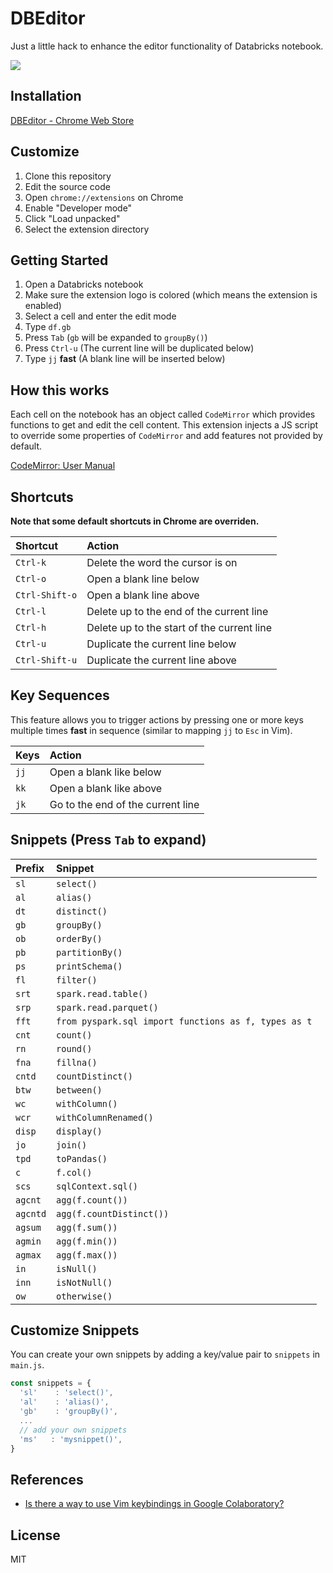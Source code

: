 # DBEditor

Just a little hack to enhance the editor functionality of Databricks notebook.

<kbd>
  <img src="https://user-images.githubusercontent.com/17039389/53938304-21371780-40f3-11e9-949e-00c38dddf488.gif">
</kbd>

## Installation

[DBEditor - Chrome Web Store](https://chrome.google.com/webstore/detail/dbeditor/nlnifkmijjmmoaindmhbcdfinkcmfafj)

## Customize

1. Clone this repository
1. Edit the source code
1. Open `chrome://extensions` on Chrome
1. Enable "Developer mode"
1. Click "Load unpacked"
1. Select the extension directory

## Getting Started

1. Open a Databricks notebook
1. Make sure the extension logo is colored (which means the extension is enabled)
1. Select a cell and enter the edit mode
1. Type `df.gb`
1. Press `Tab` (`gb` will be expanded to `groupBy()`)
1. Press `Ctrl-u` (The current line will be duplicated below)
1. Type `jj` **fast** (A blank line will be inserted below)

## How this works

Each cell on the notebook has an object called `CodeMirror` which provides functions to get and edit the cell content. This extension injects a JS script to override some properties of `CodeMirror` and add features not provided by default.

[CodeMirror: User Manual](https://codemirror.net/doc/manual.html)

## Shortcuts

**Note that some default shortcuts in Chrome are overriden.**

| Shortcut       | Action                                     |
| :------------- | :----------------------------------------- |
| `Ctrl-k`       | Delete the word the cursor is on           |
| `Ctrl-o`       | Open a blank line below                    |
| `Ctrl-Shift-o` | Open a blank line above                    |
| `Ctrl-l`       | Delete up to the end of the current line   |
| `Ctrl-h`       | Delete up to the start of the current line |
| `Ctrl-u`       | Duplicate the current line below           |
| `Ctrl-Shift-u` | Duplicate the current line above           |

## Key Sequences

This feature allows you to trigger actions by pressing one or more keys multiple times **fast** in sequence (similar to mapping `jj` to `Esc` in Vim).

| Keys | Action                            |
| :--- | :-------------------------------- |
| `jj` | Open a blank like below           |
| `kk` | Open a blank like above           |
| `jk` | Go to the end of the current line |

## Snippets (Press `Tab` to expand)

| Prefix   | Snippet                                              |
| :------- | :--------------------------------------------------- |
| `sl`     | `select()`                                           |
| `al`     | `alias()`                                            |
| `dt`     | `distinct()`                                         |
| `gb`     | `groupBy()`                                          |
| `ob`     | `orderBy()`                                          |
| `pb`     | `partitionBy()`                                      |
| `ps`     | `printSchema()`                                      |
| `fl`     | `filter()`                                           |
| `srt`    | `spark.read.table()`                                 |
| `srp`    | `spark.read.parquet()`                               |
| `fft`    | `from pyspark.sql import functions as f, types as t` |
| `cnt`    | `count()`                                            |
| `rn`     | `round()`                                            |
| `fna`    | `fillna()`                                           |
| `cntd`   | `countDistinct()`                                    |
| `btw`    | `between()`                                          |
| `wc`     | `withColumn()`                                       |
| `wcr`    | `withColumnRenamed()`                                |
| `disp`   | `display()`                                          |
| `jo`     | `join()`                                             |
| `tpd`    | `toPandas()`                                         |
| `c`      | `f.col()`                                            |
| `scs`    | `sqlContext.sql()`                                   |
| `agcnt`  | `agg(f.count())`                                     |
| `agcntd` | `agg(f.countDistinct())`                             |
| `agsum`  | `agg(f.sum())`                                       |
| `agmin`  | `agg(f.min())`                                       |
| `agmax`  | `agg(f.max())`                                       |
| `in`     | `isNull()`                                           |
| `inn`    | `isNotNull()`                                        |
| `ow`     | `otherwise()`                                        |

## Customize Snippets

You can create your own snippets by adding a key/value pair to `snippets` in `main.js`.

```js
const snippets = {
  'sl'    : 'select()',
  'al'    : 'alias()',
  'gb'    : 'groupBy()',
  ...
  // add your own snippets
  'ms'   : 'mysnippet()',
}
```

## References

- [Is there a way to use Vim keybindings in Google Colaboratory?](https://stackoverflow.com/questions/48674326/is-there-a-way-to-use-vim-keybindings-in-google-colaboratory)

## License

MIT
